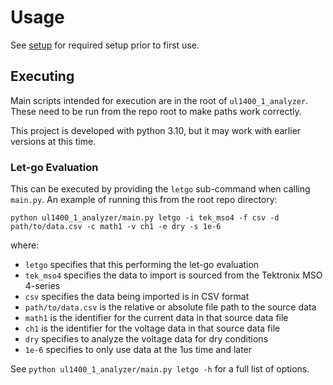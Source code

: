 # Usage

See [setup](setup.md) for required setup prior to first use.


## Executing
Main scripts intended for execution are in the root of `ul1400_1_analyzer`.
These need to be run from the repo root to make paths work correctly.

This project is developed with python 3.10, but it may work with earlier
versions at this time.

### Let-go Evaluation
This can be executed by providing the `letgo` sub-command when calling
`main.py`.  An example of running this from the root repo directory:

```
python ul1400_1_analyzer/main.py letgo -i tek_mso4 -f csv -d path/to/data.csv -c math1 -v ch1 -e dry -s 1e-6
```
where:
- `letgo` specifies that this performing the let-go evaluation
- `tek_mso4` specifies the data to import is sourced from the Tektronix MSO
      4-series
- `csv` specifies the data being imported is in CSV format
- `path/to/data.csv` is the relative or absolute file path to the source data
- `math1` is the identifier for the current data in that source data file
- `ch1` is the identifier for the voltage data in that source data file
- `dry` specifies to analyze the voltage data for dry conditions
- `1e-6` specifies to only use data at the 1us time and later

See `python ul1400_1_analyzer/main.py letgo -h` for a full list of options.
